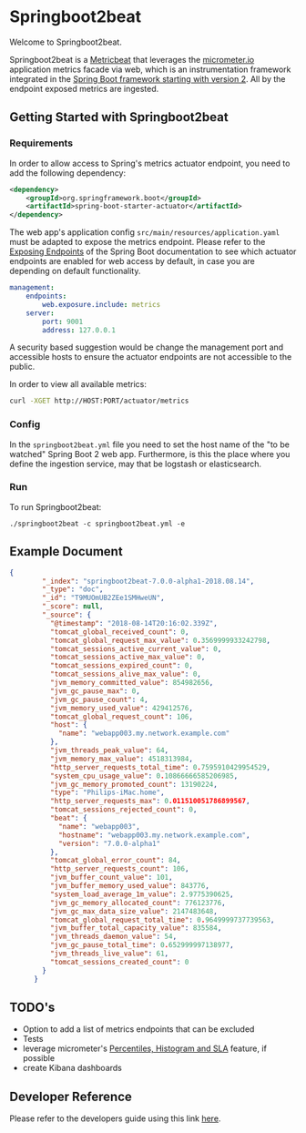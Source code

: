 # Springboot2beat

Welcome to Springboot2beat.

Springboot2beat is a [Metricbeat](https://www.elastic.co/guide/en/beats/metricbeat/master/index.html) that leverages the [micrometer.io](http://micrometer.io/) application metrics facade via web, which is an instrumentation framework integrated in the [Spring Boot framework starting with version 2](https://spring.io/blog/2018/03/16/micrometer-spring-boot-2-s-new-application-metrics-collector). All by the endpoint exposed metrics are ingested.

## Getting Started with Springboot2beat

### Requirements
In order to allow access to Spring's metrics actuator endpoint, you need to add the following dependency:
```xml
<dependency>
    <groupId>org.springframework.boot</groupId>
    <artifactId>spring-boot-starter-actuator</artifactId>
</dependency>
```
The web app's application config `src/main/resources/application.yaml` must be adapted to expose the metrics endpoint. Please refer to the [Exposing Endpoints](https://docs.spring.io/spring-boot/docs/current/reference/html/production-ready-endpoints.html#production-ready-endpoints-exposing-endpoints) of the Spring Boot documentation to see which actuator endpoints are enabled for web access by default, in case you are depending on default functionality.
```yaml
management:
    endpoints:
        web.exposure.include: metrics
    server:
        port: 9001
        address: 127.0.0.1
```
A security based suggestion would be change the management port and accessible hosts to ensure the actuator endpoints are not accessible to the public.

In order to view all available metrics:
```bash
curl -XGET http://HOST:PORT/actuator/metrics
```

### Config
In the `springboot2beat.yml` file you need to set the host name of the "to be watched" Spring Boot 2 web app. Furthermore, is this the place where you define the ingestion service, may that be logstash or elasticsearch.

### Run
To run Springboot2beat:
```
./springboot2beat -c springboot2beat.yml -e
```

## Example Document
```json
{
        "_index": "springboot2beat-7.0.0-alpha1-2018.08.14",
        "_type": "doc",
        "_id": "T9MUOmUB2ZEe1SMHweUN",
        "_score": null,
        "_source": {
          "@timestamp": "2018-08-14T20:16:02.339Z",
          "tomcat_global_received_count": 0,
          "tomcat_global_request_max_value": 0.3569999933242798,
          "tomcat_sessions_active_current_value": 0,
          "tomcat_sessions_active_max_value": 0,
          "tomcat_sessions_expired_count": 0,
          "tomcat_sessions_alive_max_value": 0,
          "jvm_memory_committed_value": 854982656,
          "jvm_gc_pause_max": 0,
          "jvm_gc_pause_count": 4,
          "jvm_memory_used_value": 429412576,
          "tomcat_global_request_count": 106,
          "host": {
            "name": "webapp003.my.network.example.com"
          },
          "jvm_threads_peak_value": 64,
          "jvm_memory_max_value": 4518313984,
          "http_server_requests_total_time": 0.7595910429954529,
          "system_cpu_usage_value": 0.10866666585206985,
          "jvm_gc_memory_promoted_count": 13190224,
          "type": "Philips-iMac.home",
          "http_server_requests_max": 0.011510051786899567,
          "tomcat_sessions_rejected_count": 0,
          "beat": {
            "name": "webapp003",
            "hostname": "webapp003.my.network.example.com",
            "version": "7.0.0-alpha1"
          },
          "tomcat_global_error_count": 84,
          "http_server_requests_count": 106,
          "jvm_buffer_count_value": 101,
          "jvm_buffer_memory_used_value": 843776,
          "system_load_average_1m_value": 2.9775390625,
          "jvm_gc_memory_allocated_count": 776123776,
          "jvm_gc_max_data_size_value": 2147483648,
          "tomcat_global_request_total_time": 0.9649999737739563,
          "jvm_buffer_total_capacity_value": 835584,
          "jvm_threads_daemon_value": 54,
          "jvm_gc_pause_total_time": 0.652999997138977,
          "jvm_threads_live_value": 61,
          "tomcat_sessions_created_count": 0
        }
      }
```

## TODO's
* Option to add a list of metrics endpoints that can be excluded
* Tests
* leverage micrometer's [Percentiles, Histogram and SLA](https://micrometer.io/docs/concepts#_histograms_and_percentiles) feature, if possible
* create Kibana dashboards

## Developer Reference
Please refer to the developers guide using this link [here](https://github.com/philkra/springboot2beat/blob/development/docs/developer-guide.md).
